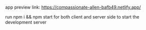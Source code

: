 app preview link: https://compassionate-allen-bafb49.netlify.app/

run npm i && npm start for both client and server side to start the development server
